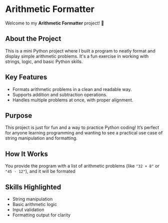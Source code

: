 # Arithmetic Formatter

Welcome to my **Arithmetic Formatter** project! 🎉

## About the Project
This is a mini Python project where I built a program to neatly format and display simple arithmetic problems. It's a fun exercise in working with strings, logic, and basic Python skills.

## Key Features
- Formats arithmetic problems in a clean and readable way.
- Supports addition and subtraction operations.
- Handles multiple problems at once, with proper alignment.

## Purpose
This project is just for fun and a way to practice Python coding! It’s perfect for anyone learning programming and wanting to see a practical use case of string manipulation and formatting.

## How It Works
You provide the program with a list of arithmetic problems (like `"32 + 8"` or `"45 - 12"`), and it will be formated

## Skills Highlighted
- String manipulation
- Basic arithmetic logic
- Input validation
- Formatting output for clarity
